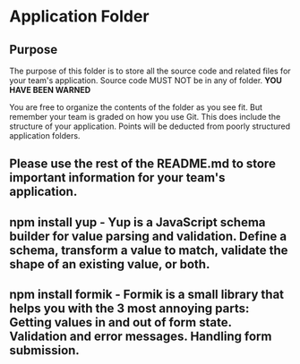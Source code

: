 # Application Folder

## Purpose
The purpose of this folder is to store all the source code and related files for your team's application. Source code MUST NOT be in any of folder. <strong>YOU HAVE BEEN WARNED</strong>

You are free to organize the contents of the folder as you see fit. But remember your team is graded on how you use Git. This does include the structure of your application. Points will be deducted from poorly structured application folders.

## Please use the rest of the README.md to store important information for your team's application.

## npm install yup - Yup is a JavaScript schema builder for value parsing and validation. Define a schema, transform a value to match, validate the shape of an existing value, or both.

## npm install formik - Formik is a small library that helps you with the 3 most annoying parts: Getting values in and out of form state. Validation and error messages. Handling form submission.

